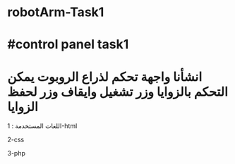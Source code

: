 # robotArm-Task1

# #control panel task1
# انشأنا واجهة تحكم لذراع الروبوت يمكن التحكم بالزوايا وزر تشغيل وايقاف وزر لحفظ الزوايا
اللغات المستخدمة :
1-html

2-css

3-php
